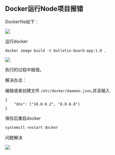 ## Docker运行Node项目报错

Dockerfile如下：

![](http://img.fosuchao.com/20200308211952.png)

运行docker

```dcoker
docker image build -t bulletin-board-app:1.0 .
```

![](http://img.fosuchao.com/20200308211920.png)

执行的过程中报错。

解决办法：

编辑或者创建文件 `/etc/docker/daemon.json`,并且输入

```
{
    "dns": ["10.0.0.2", "8.8.8.8"]
}
```

保存后重启docker

```bash
systemctl restart docker
```

问题解决

![](http://img.fosuchao.com/20200308212301.png)